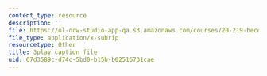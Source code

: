 ```yaml
---
content_type: resource
description: ''
file: https://ol-ocw-studio-app-qa.s3.amazonaws.com/courses/20-219-becoming-the-next-bill-nye-writing-and-hosting-the-educational-show-january-iap-2015/67d3589cd74c5bd0b15bb02516731cae_C-xZ_Lm7eNY.vtt
file_type: application/x-subrip
resourcetype: Other
title: 3play caption file
uid: 67d3589c-d74c-5bd0-b15b-b02516731cae
---
```

